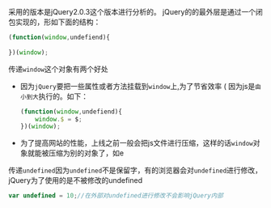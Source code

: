 采用的版本是jQuery2.0.3这个版本进行分析的。
jQuery的的最外层是通过一个闭包实现的，形如下面的结构：
```javascript
(function(window,undefiend){
			
})(window);
```
传递`window`这个对象有两个好处
- 因为`jQuery`要把一些属性或者方法挂载到`window`上,为了节省效率 ( 因为js是`由小到大`执行的。如下：
    ```javascript
    (function(window,undefiend){
		window.$ = $;
	})(window);
    ```
- 为了提高网站的性能，上线之前一般会把js文件进行压缩，这样的话`window`对象就能被压缩为别的对象了，如e

传递`undefined`因为`undefined`不是保留字，有的浏览器会对`undefined`进行修改，jQuery为了使用的是不被修改的undefined
```javascript
var undefined = 10;//在外部对undefined进行修改不会影响jQuery内部
```
